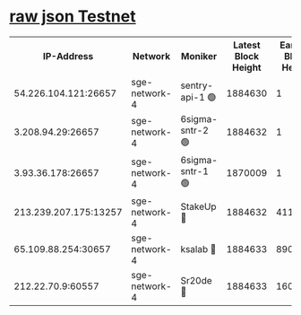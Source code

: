 
[raw json Testnet](https://rpc-check.sget.stavr.tech/sget/rpc-sget-result.json)
=


<table><tr><th>IP-Address</th><th>Network</th><th>Moniker</th><th>Latest Block Height</th><th>Earliest Block Height</th><th>Catching Up</th><th>Tx Index</th><th>Voting Power</th><th>Scan Time</th></tr><tr><td>54.226.104.121:26657</td><td>sge-network-4</td><td>sentry-api-1 🟢</td><td>1884630</td><td>1</td><td>False</td><td>on</td><td>0</td><td>2024-03-06T14:26:06.052079851UTC</td></tr><tr><td>3.208.94.29:26657</td><td>sge-network-4</td><td>6sigma-sntr-2 🟢</td><td>1884632</td><td>1</td><td>False</td><td>on</td><td>0</td><td>2024-03-06T14:26:15.330341992UTC</td></tr><tr><td>3.93.36.178:26657</td><td>sge-network-4</td><td>6sigma-sntr-1 🟢</td><td>1870009</td><td>1</td><td>False</td><td>on</td><td>0</td><td>2024-03-06T14:26:17.954278962UTC</td></tr><tr><td>213.239.207.175:13257</td><td>sge-network-4</td><td>StakeUp 🔴</td><td>1884632</td><td>411001</td><td>False</td><td>off</td><td>100</td><td>2024-03-06T14:26:14.416551803UTC</td></tr><tr><td>65.109.88.254:30657</td><td>sge-network-4</td><td>ksalab 🔴</td><td>1884633</td><td>890001</td><td>False</td><td>off</td><td>2838</td><td>2024-03-06T14:26:20.302028427UTC</td></tr><tr><td>212.22.70.9:60557</td><td>sge-network-4</td><td>Sr20de 🔴</td><td>1884633</td><td>1608978</td><td>False</td><td>on</td><td>104</td><td>2024-03-06T14:26:22.731038566UTC</td></tr></table>

